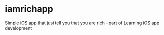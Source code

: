 # iamrichapp
Simple iOS app that just tell you that you are rich - part of Learning iOS app development

